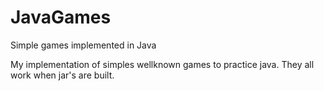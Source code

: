 # JavaGames
Simple games implemented in Java

My implementation of simples wellknown games to practice java.
They all work when jar's are built.
